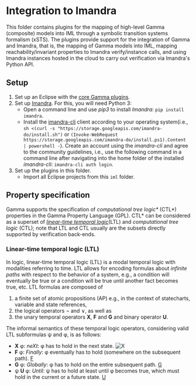 # Integration to Imandra

This folder contains plugins for the mapping of high-level Gamma (composite) models into IML through a symbolic transition systems formalism (xSTS). The plugins provide support for the integration of Gamma and Imandra, that is, the mapping of Gamma models into IML, mapping reachability/invariant properties to Imandra verify/instance calls, and using Imandra instances hosted in the cloud to carry out verification via Imandra's Python API.

## Setup

1. Set up an Eclipse with the [core Gamma plugins](../README.md).
2. Set up [Imandra](https://imandra.ai/). For this, you will need Python 3:
	- Open a command line and use *pip3* to install *Imandra*: `pip install imandra`.
	- Install the [imandra-cli](https://docs.imandra.ai/imandra-docs/notebooks/installation-simple/) client according to your operating system(i.e., `sh <(curl -s "https://storage.googleapis.com/imandra-do/install.sh")` or `(Invoke-WebRequest https://storage.googleapis.com/imandra-do/install.ps1).Content | powershell -`). Create an account using the *imandra-cli* and agree to the community guidelines, i.e., use the following command in a command line after navigating into the home folder of the installed *imandra-cli*: `imandra-cli auth login`.
3. Set up the plugins in this folder.
   - Import all Eclipse projects from this `iml` folder.
   
## Property specification

Gamma supports the specification of _computational tree logic*_ (CTL*) properties in the Gamma Property Language (GPL). CTL* can be considered as a superset of  [_linear-time temporal logic_](https://en.wikipedia.org/wiki/Linear_temporal_logic)(LTL) and _computational tree logic_ (CTL); note that LTL and CTL usually are the subsets directly supported by verification back-ends.

### Linear-time temporal logic (LTL)

In logic, linear-time temporal logic (LTL) is a modal temporal logic with modalities referring to time. LTL allows for encoding formulas about *infinite paths* with respect to the behavior of a system, e.g., a condition will eventually be true or a condition will be true until another fact becomes true, etc. LTL formulas are composed of

1. a finite set of atomic propositions (AP) e.g., in the context of statecharts, variable and state references,
1. the logical operators ¬ and ∨, as well as
1. the unary temporal operators **X**, **F** and **G** and binary operator **U**.

The informal semantics of these temporal logic operators, considering valid LTL subformulas ψ and φ, is as follows:

- **X** φ: *neXt*: φ has to hold in the next state. ![X](https://en.wikipedia.org/wiki/Linear_temporal_logic#/media/File:Ltlnext.svg "X semantics")
- **F** φ: *Finally*: φ eventually has to hold (somewhere on the subsequent path). [F](https://en.wikipedia.org/wiki/Linear_temporal_logic#/media/File:Ltleventually.svg "F semantics")
- **G** φ: *Globally*: φ has to hold on the entire subsequent path. [G](https://en.wikipedia.org/wiki/Linear_temporal_logic#/media/File:Ltlalways.svg "G semantics")
- ψ **U** φ: *Until*: ψ has to hold at least until φ becomes true, which must hold in the current or a future state. [U](https://en.wikipedia.org/wiki/Linear_temporal_logic#/media/File:Ltluntil.svg "U semantics")

